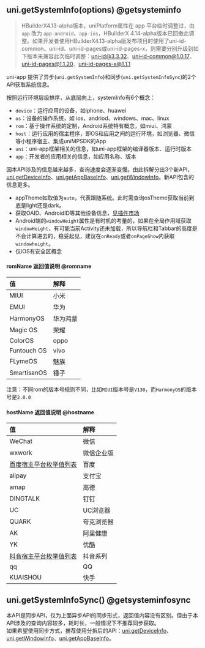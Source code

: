 ## uni.getSystemInfo(options) @getsysteminfo

> HBuilderX4.13-alpha版本，uniPlatform属性在 app 平台临时调整过，由 `app` 改为 `app-android`、`app-ios`，HBuilderX 4.14-alpha版本已回撤此调整。如果开发者使用HBuilderX4.13-alpha版发布项目时使用了uni-id-common、uni-id、uni-id-pages或uni-id-pages-x，则需要分别升级到如下版本来兼容此次临时调整：uni-id@3.3.32、uni-id-common@1.0.17、uni-id-pages@1.1.20、uni-id-pages-x@1.1.1

<!-- UTSAPIJSON.getSystemInfo.description -->

<!-- UTSAPIJSON.getSystemInfo.compatibility -->

uni-app 提供了异步(`uni.getSystemInfo`)和同步(`uni.getSystemInfoSync`)的2个API获取系统信息。

按照运行环境层级排序，从底层向上，systemInfo有6个概念：
- `device`：运行应用的设备，如iphone、huawei
- `os`：设备的操作系统，如 ios、andriod、windows、mac、linux
- `rom`：基于操作系统的定制，Android系统特有概念，如miui、鸿蒙
- `host`：运行应用的宿主程序，即OS和应用之间的运行环境，如浏览器、微信等小程序宿主、集成uniMPSDK的App
- `uni`：uni-app框架相关的信息，如uni-app框架的编译器版本、运行时版本
- `app`：开发者的应用相关的信息，如应用名称、版本

因本API涉及的信息越来越多，查询速度会逐渐变慢。由此拆解分出3个新API，[uni.getDeviceInfo](get-device-info.md)、[uni.getAppBaseInfo](get-app-base-info.md)、[uni.getWindowInfo](get-window-info.md)。新API包含的信息更多。

<!-- UTSAPIJSON.getSystemInfo.param -->

<!-- UTSAPIJSON.getSystemInfo.returnValue -->

- appTheme如取值为`auto`，代表跟随系统。此时需查询osTheme获取当前到底是light还是dark。
- 获取OAID、AndroidID等其他设备信息，[见插件市场](https://ext.dcloud.net.cn/search?q=oaid&orderBy=Relevance&uni-appx=1)
- Android端的`windowHeight`属性是有时机的考量的，如果在全局作用域获取`windowHeight`，有可能当前Activity还未加载，所以导航栏和Tabbar的高度是不会计算进去的，稳妥起见，建议在`onReady`或者`onPageShow`内获取`windowheight`。
- 仅iOS有安全区概念

#### romName 返回值说明 @romname

|值|解释|
|:-|:-|
|MIUI|小米|
|EMUI|华为|
|HarmonyOS|华为鸿蒙|
|Magic OS|荣耀|
|ColorOS|oppo|
|Funtouch OS|vivo|
|FLymeOS|魅族|
|SmartisanOS|锤子|

注意：不同rom的版本号规则不同，比如`MIUI`版本号是`V130`，而`HarmonyOS`的版本号是`2.0.0`

#### hostName 返回值说明 @hostname

|值|解释|
|:-|:-|
|WeChat|微信|
|wxwork|微信企业版|
|[百度宿主平台枚举值列表](https://smartprogram.baidu.com/docs/develop/api/device_sys/hostlist/)|百度|
|alipay|支付宝|
|amap|高德|
|DINGTALK|钉钉|
|UC|UC浏览器|
|QUARK|夸克浏览器|
|AK|阿里健康|
|YK|优酷|
|[抖音宿主平台枚举值列表](https://developer.open-douyin.com/docs/resource/zh-CN/mini-app/develop/api/device/system-information/tt-get-system-info/#appname-%E8%AF%B4%E6%98%8E)|抖音系列|
|qq|QQ|
|KUAISHOU|快手|

<!-- UTSAPIJSON.getSystemInfo.example -->

<!-- UTSAPIJSON.getSystemInfo.tutorial -->

## uni.getSystemInfoSync() @getsysteminfosync

<!-- UTSAPIJSON.getSystemInfoSync.description -->

本API是同步API，仅为上面异步API的同步形式，返回值内容没有区别。但由于本API涉及的查询内容较多，耗时长，一般情况下不推荐同步获取。\
如果希望使用同步方式，推荐使用分拆后的API：[uni.getDeviceInfo](./get-device-info.md)、[uni.getWindowInfo](./get-window-info.md)、[uni.getAppBaseInfo](./get-app-base-info.md)。

<!-- UTSAPIJSON.getSystemInfoSync.compatibility -->

<!-- UTSAPIJSON.getSystemInfoSync.param -->

<!-- UTSAPIJSON.getSystemInfoSync.returnValue -->

<!-- UTSAPIJSON.getSystemInfoSync.example -->

<!-- UTSAPIJSON.getSystemInfoSync.tutorial -->

<!-- UTSAPIJSON.general_type.name -->

<!-- UTSAPIJSON.general_type.param -->
